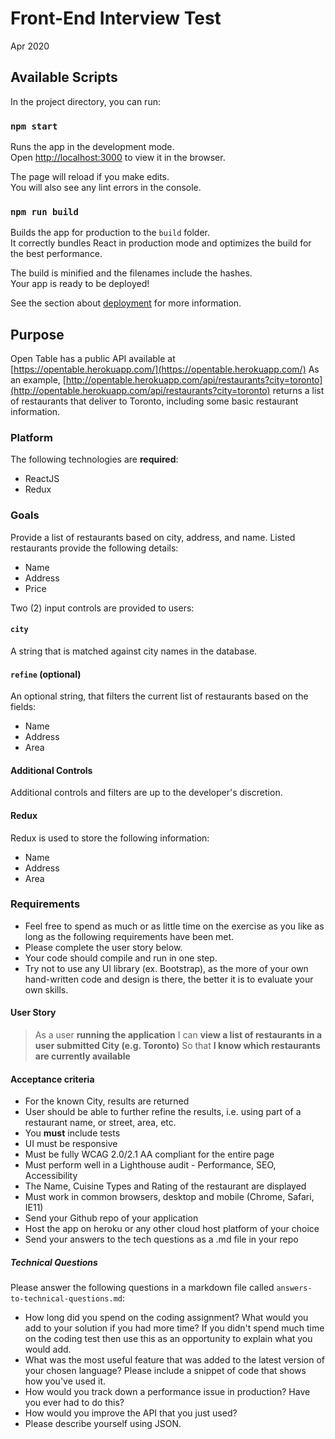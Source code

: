 # Front-End Interview Test
Apr 2020

## Available Scripts

In the project directory, you can run:

### `npm start`

Runs the app in the development mode.<br />
Open [http://localhost:3000](http://localhost:3000) to view it in the browser.

The page will reload if you make edits.<br />
You will also see any lint errors in the console.

### `npm run build`

Builds the app for production to the `build` folder.<br />
It correctly bundles React in production mode and optimizes the build for the best performance.

The build is minified and the filenames include the hashes.<br />
Your app is ready to be deployed!

See the section about [deployment](https://facebook.github.io/create-react-app/docs/deployment) for more information.

## Purpose
Open Table has a public API available at [https://opentable.herokuapp.com/](https://opentable.herokuapp.com/)
As an example, [http://opentable.herokuapp.com/api/restaurants?city=toronto](http://opentable.herokuapp.com/api/restaurants?city=toronto) returns a list of restaurants that deliver to Toronto, including some basic restaurant information.

### Platform
The following technologies are **required**:
- ReactJS
- Redux

### Goals
Provide a list of restaurants based on city, address, and name. Listed restaurants provide the following details:
- Name
- Address
- Price

Two (2) input controls are provided to users:

#### `city`
A string that is matched against city names in the database.

#### `refine` (optional)
An optional string, that filters the current list of restaurants based on the fields:
- Name
- Address
- Area

#### Additional Controls
Additional controls and filters are up to the developer's discretion.

#### Redux
Redux is used to store the following information:
- Name
- Address
- Area

### Requirements
- Feel free to spend as much or as little time on the exercise as you like as long as the following requirements have been met.
- Please complete the user story below.
- Your code should compile and run in one step.
- Try not to use any UI library (ex. Bootstrap), as the more of your own hand-written code and design is there, the better it is to evaluate your own skills.

#### User Story
> As a user **running the application** I can **view a list of restaurants in a user submitted City (e.g. Toronto)** So that **I know which restaurants are currently available**

#### Acceptance criteria
- For the known City, results are returned
- User should be able to further refine the results, i.e. using part of a restaurant name, or street, area, etc.
- You **must** include tests
- UI must be responsive
- Must be fully WCAG 2.0/2.1 AA compliant for the entire page
- Must perform well in a Lighthouse audit - Performance, SEO, Accessibility
- The Name, Cuisine Types and Rating of the restaurant are displayed
- Must work in common browsers, desktop and mobile (Chrome, Safari, IE11)
- Send your Github repo of your application
- Host the app on heroku or any other cloud host platform of your choice
- Send your answers to the tech questions as a .md file in your repo
 
##### Technical Questions
Please answer the following questions in a markdown file called `answers-to-technical-questions.md`:

- How long did you spend on the coding assignment? What would you add to your solution if you had more time? If you didn't spend much time on the coding test then use this as an opportunity to explain what you would add.
- What was the most useful feature that was added to the latest version of your chosen language? Please include a snippet of code that shows how you've used it.
- How would you track down a performance issue in production? Have you ever had to do this?
- How would you improve the API that you just used?
- Please describe yourself using JSON.
